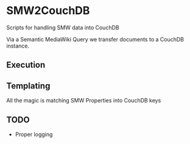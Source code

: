 # SMW2CouchDB
Scripts for handling SMW data into CouchDB

Via a Semantic MediaWiki Query we transfer documents to a CouchDB instance.

## Execution

## Templating

All the magic is matching SMW Properties into CouchDB keys


## TODO

* Proper logging



